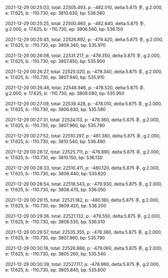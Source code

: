 2021-12-29 00:25:03, total: 22505.493, p: -482.010, delta:5.875 手, g:2.000, e: 17.625, b: -110.730, ep: 3810.630, bp: 536.580

2021-12-29 00:25:25, total: 22500.460, p: -482.640, delta:5.875 手, g:2.000, e: 17.625, b: -110.730, ep: 3806.560, bp: 536.150

2021-12-29 00:25:45, total: 22526.892, p: -479.420, delta:5.875 手, g:2.000, e: 17.625, b: -110.730, ep: 3808.340, bp: 535.970

2021-12-29 00:26:06, total: 22531.217, p: -479.350, delta:5.875 手, g:2.000, e: 17.625, b: -110.730, ep: 3807.850, bp: 535.900

2021-12-29 00:26:27, total: 22525.020, p: -479.340, delta:5.875 手, g:2.000, e: 17.625, b: -110.730, ep: 3807.940, bp: 535.910

2021-12-29 00:26:48, total: 22548.946, p: -478.520, delta:5.875 手, g:2.000, e: 17.625, b: -110.730, ep: 3809.080, bp: 535.950

2021-12-29 00:27:09, total: 22539.428, p: -478.010, delta:5.875 手, g:2.000, e: 17.625, b: -110.730, ep: 3806.630, bp: 535.580

2021-12-29 00:27:31, total: 22524.113, p: -478.360, delta:5.875 手, g:2.000, e: 17.625, b: -110.730, ep: 3807.960, bp: 535.790

2021-12-29 00:27:52, total: 22510.297, p: -481.380, delta:5.875 手, g:2.000, e: 17.625, b: -110.730, ep: 3810.540, bp: 536.490

2021-12-29 00:28:12, total: 22525.711, p: -478.890, delta:5.875 手, g:2.000, e: 17.625, b: -110.730, ep: 3810.150, bp: 536.130

2021-12-29 00:28:33, total: 22510.411, p: -480.120, delta:5.875 手, g:2.000, e: 17.625, b: -110.730, ep: 3806.440, bp: 535.820

2021-12-29 00:28:54, total: 22518.543, p: -479.930, delta:5.875 手, g:2.000, e: 17.625, b: -110.730, ep: 3808.470, bp: 536.050

2021-12-29 00:29:15, total: 22521.182, p: -480.180, delta:5.875 手, g:2.000, e: 17.625, b: -110.730, ep: 3809.420, bp: 536.200

2021-12-29 00:29:36, total: 22521.132, p: -479.550, delta:5.875 手, g:2.000, e: 17.625, b: -110.730, ep: 3808.530, bp: 536.010

2021-12-29 00:29:57, total: 22535.355, p: -478.360, delta:5.875 手, g:2.000, e: 17.625, b: -110.730, ep: 3807.960, bp: 535.790

2021-12-29 00:30:18, total: 22526.888, p: -479.060, delta:5.875 手, g:2.000, e: 17.625, b: -110.730, ep: 3805.260, bp: 535.540

2021-12-29 00:30:39, total: 22527.117, p: -478.960, delta:5.875 手, g:2.000, e: 17.625, b: -110.730, ep: 3805.840, bp: 535.600